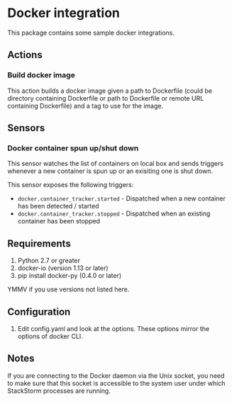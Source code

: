 # Docker integration

This package contains some sample docker integrations.

## Actions

### Build docker image

This action builds a docker image given a path to Dockerfile (could be
directory containing Dockerfile or path to Dockerfile or remote URL containing
Dockerfile) and a tag to use for the image.

## Sensors

### Docker container spun up/shut down

This sensor watches the list of containers on local box and sends triggers
whenever a new container is spun up or an exisiting one is shut down.

This sensor exposes the following triggers:

* `docker.container_tracker.started` - Dispatched when a new container has
  been detected / started
* `docker.container_tracker.stopped` - Dispatched when an existing container
  has been stopped

## Requirements

1. Python 2.7 or greater
2. docker-io (version 1.13 or later)
3. pip install docker-py (0.4.0 or later)

YMMV if you use versions not listed here.

## Configuration

1. Edit config.yaml and look at the options. These options mirror the options
   of docker CLI.

## Notes

If you are connecting to the Docker daemon via the Unix socket, you need to
make sure that this socket is accessible to the system user under which
StackStorm processes are running.

